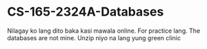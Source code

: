 # CS-165-2324A-Databases
Nilagay ko lang dito baka kasi mawala online. For practice lang. The databases are not mine. Unzip niyo na lang yung green clinic
